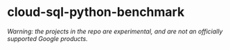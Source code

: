 # cloud-sql-python-benchmark

_Warning: the projects in the repo are experimental, and are not an officially supported Google products._